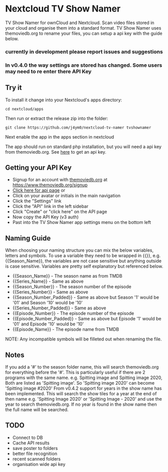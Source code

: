 # Nextcloud TV Show Namer

TV Show Namer for ownCloud and Nextcloud. Scan video files stored in your cloud and organise them into a standard format. TV Show Namer uses themoviedb.org to rename your files, you can setup a api key with the guide below.

### currently in development please report issues and suggestions

### In v0.4.0 the way settings are stored has changed. Some users may need to re enter there API Key

## Try it

To install it change into your Nextcloud's apps directory:

    cd nextcloud/apps

Then run or extract the release zip into the folder:

    git clone https://github.com/j4ym0/nextcloud-tv-namer tvshownamer

Next enable the app in the apps section in nextcloud

The app should run on standard php installation, but you will need a api key from themoviedb.org. See [here](#getting-your-api-key) to get an api key.

## Getting your API Key

 - Signup for an account with [themoviedb.org](https://www.themoviedb.org/signup) at https://www.themoviedb.org/signup
 - [Click here for api page](https://www.themoviedb.org/settings/api) or
 - Click on your avatar or initials in the main navigation
 - Click the "Settings" link
 - Click the "API" link in the left sidebar
 - Click "Create" or "click here" on the API page
 - Now copy the API Key (v3 auth)
 - Past into the TV Show Namer app settings menu on the bottom left


## Naming Guide

When choosing your naming structure you can mix the below variables, letters and symbols. To use a variable they need to be wrapped in {{}}, e.g. {{Season_Name}}, the variables are not case sensitive but anything outside is case sensitive. Variables are pretty self explanatory but referenced below.

  - {{Season_Name}} - The season name as from TMDB
  - {{Series_Name}} - Same as above
  - {{Season_Number}} - The season number of the episode
  - {{Series_Number}} - Same as above
  - {{Season_Number_Padded}} - Same as above but Season '1' would be '01' and Season '10' would be '10'
  - {{Series_Number_Padded}} - Same as above
  - {{Episode_Number}} - The episode number of the episode
  - {{Episode_Number_Padded}} - Same as above but Episode '1' would be '01' and Episode '10' would be '10'
  - {{Episode_Name}} - The episode name from TMDB

NOTE: Any incompatible symbols will be filleted out when renaming the file.

## Notes

If you add a '#' to the season folder name, this will search themoviedb.org for everything before the '#'. This is particularly useful if there are 2 programs with the same name. e.g. Spitting image and Spitting image 2020, Both are listed as 'Spitting image'. So 'Spitting image 2020' can become 'Spitting image #2020'
From v0.4.2 support for years in the show name has been implemented. This will search the show tiles for a year at the end of then name e.g. 'Spitting Image 2020' or 'Spitting Image - 2020' and use the year to search themoviedb.org. If no year is found in the show name then the full name will be searched.

## TODO

 - Connect to DB
 - Cache API results
 - save poster to folders
 - better file recognition
 - recent scanned folders
 - organisation wide api key
